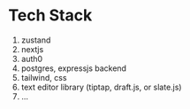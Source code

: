 # Tech Stack
1. zustand
2. nextjs
3. auth0
4. postgres, expressjs backend
5. tailwind, css
6. text editor library (tiptap, draft.js, or slate.js)
7. ...